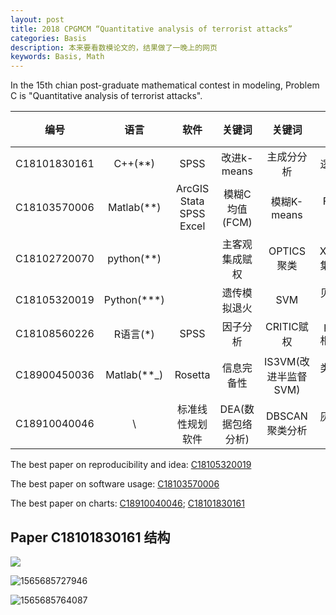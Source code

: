 ```yaml
---
layout: post
title: 2018 CPGMCM “Quantitative analysis of terrorist attacks”
categories: Basis
description: 本来要看数模论文的，结果做了一晚上的网页
keywords: Basis, Math
---
```


In the 15th chian post-graduate mathematical contest in modeling, Problem C is "Quantitative analysis of terrorist attacks". 

| 编号 | 语言 | 软件 | 关键词 | 关键词 | 关键词 | 关键词| 关键词 |
| :----: | :----: | :----: | :----: | :----: | :----: | :----: | :----: |
| C18101830161 | C++(**) | SPSS | 改进k-means | 主成分分析 | 逻辑回归 |灰色预测|NN|
| C18103570006 | Matlab(**) | ArcGIS Stata SPSS Excel | 模糊C均值(FCM)    | 模糊K-means          |     Fuzzy-C     |        距离测度         |            |
| C18102720070 | python(**) |  | 主客观集成赋权 | OPTICS聚类 | XGBoost集成学习 |lightgbm-Multi logistic|ARMA模型|
| C18105320019 | Python(***) |  | 遗传模拟退火 | SVM | 贝叶斯网络 |FCM聚类||
| C18108560226 | R语言(*) | SPSS | 因子分析 | CRITIC赋权 | person相关系数 |IPSO-SVM||
| C18900450036 | Matlab(**_) | Rosetta | 信息完备性        | IS3VM(改进半监督SVM) |   类平均算法    |RBF时间序列模型&NN|离群点检测|
| C18910040046 | \ | 标准线性规划软件 | DEA(数据包络分析) | DBSCAN聚类分析 | 灰度关联度分析 |||

The best paper on reproducibility and idea: [C18105320019]()

The best paper on software usage: [C18103570006]()

The best paper on charts: [C18910040046](); [C18101830161]()

## Paper C18101830161 结构

![](/typora-user-images/1565685679560.png\1565685679560.png)

![1565685727946](C:\Users\XiaolinHu\AppData\Roaming\Typora\typora-user-images\1565685727946.png)

![1565685764087](C:\Users\XiaolinHu\AppData\Roaming\Typora\typora-user-images\1565685764087.png)
